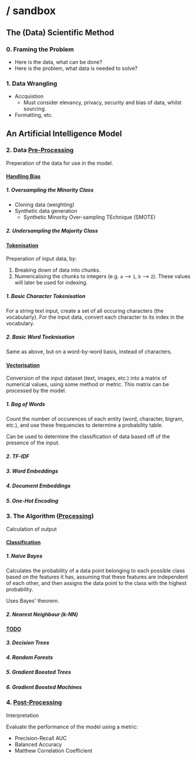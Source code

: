 # / sandbox

## The (Data) Scientific Method
### 0. Framing the Problem

 - Here is the data, what can be done?
 - Here is the problem, what data is needed to solve?    

### 1. Data Wrangling

 - Accquistion
    - Must consider elevancy, privacy, security and bias of data, whilst sourcing.
 - Formatting, etc.

## An Artificial Intelligence Model
### 2. Data <u>Pre-Processing</u>

 Preperation of the data for use in the model.

#### <u>Handling Bias</u>

 ##### 1. Oversampling the Minority Class

 - Cloning data (weighting)
 - Synthetic data generation
    - Synthetic Minority Over-sampling TEchnique (SMOTE)

 ##### 2. Undersampling the Majority Class

#### <u>Tokenisation</u>
 Preperation of input data, by:
 1. Breaking down of data into chunks.
 2. Numericalising the chunks to integers (e.g. `a` --> `1`, `b` --> `2`). These values will later be used for indexing.

 ##### 1. Basic Character Tokenisation
  For a string text input, create a set of all occuring characters (the vocabularly). For the input data, convert each character to its index in the vocabulary.

 ##### 2. Basic Word Toeknisation
  Same as above, but on a word-by-word basis, instead of characters.

#### <u>Vectorisation</u>
 Conversion of the input dataset (text, images, etc.) into a matrix of numerical values, using some method or metric. This matrix can be processed by the model.

 ##### 1. Bag of Words

  Count the number of occurences of each entity (word, character, bigram, etc.), and use these frequencies to determine a probability table.

  Can be used to determine the classification of data based off of the presence of the input.

 ##### 2. TF-IDF

 ##### 3. Word Embeddings

 ##### 4. Document Embeddings

 ##### 5. One-Hot Encoding

### 3. The Algorithm (<u>Processing</u>)
 Calculation of output

#### <u>Classification</u>

 ##### 1. Naive Bayes
  Calculates the probability of a data point belonging to each possible class based on the features it has, assuming that these features are independent of each other, and then assigns the data point to the class with the highest probability.

  Uses Bayes' theorem.

 ##### 2. Nearest Neighbour (k-NN)

#### <u>TODO</u>

 ##### 3. Decision Trees

 ##### 4. Random Forests

 ##### 5. Gradient Boosted Trees

 ##### 6. Gradient Boosted Machines

### 4. <u>Post-Processing</u>

Interpretation

Evaluate the performance of the model using a metric:
- Precision-Recall AUC
- Balanced Accuracy
- Matthew Correlation Coefficient
